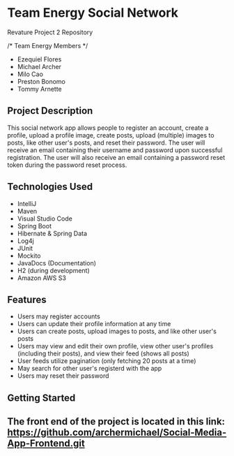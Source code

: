 # Team Energy Social Network
Revature Project 2 Repository

/* Team Energy Members */
*  Ezequiel Flores
*  Michael Archer
*  Milo Cao
*  Preston Bonomo
*  Tommy Arnette

## Project Description
This social network app allows people to register an account, create a profile, upload a profile image, create posts, upload (multiple) images to posts, like other user's posts, and reset their password. The user will receive an email containing their username and password upon successful registration. The user will also receive an email containing a password reset token during the password reset process.

## Technologies Used
* IntelliJ
* Maven
* Visual Studio Code
* Spring Boot
* Hibernate & Spring Data
* Log4j
* JUnit
* Mockito
* JavaDocs (Documentation)
* H2 (during development)
* Amazon AWS S3

## Features
* Users may register accounts
* Users can update their profile information at any time
* Users can create posts, upload images to posts, and like other user's posts
* Users may view and edit their own profile, view other user's profiles (including their posts), and view their feed (shows all posts)
* User feeds utilize pagination (only fetching 20 posts at a time)
* May search for other user's registerd with the app
* Users may reset their password

## Getting Started

## The front end of the project is located in this link: https://github.com/archermichael/Social-Media-App-Frontend.git
